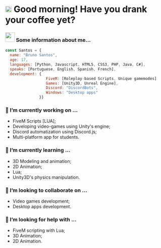 # <img src="https://cdn.discordapp.com/emojis/703008455379910756.png?v=1" width="20"> Good morning! Have you drank your coffee yet? 

### <img src="https://media.giphy.com/media/3o7TKM5fnYxPD8sGhW/giphy.gif" width="30"> Some information about me...
```javascript
const Santos = {
  name: "Bruno Santos",
  age: 17,
  languages: [Python, Javascript, HTML5, CSS3, PHP, Java, C#],
  speaks: [Portuguese, English, Spanish, French],
  development: {
                  FiveM: [Roleplay-based Scripts, Unique gamemodes]
                  Games: [Unity3D, Unreal Engine],
                  Discord: "DiscordBots",
                  Windows: "Desktop apps"
               }} 
```

### 🔭 I’m currently working on ...
- FiveM Scripts [LUA];
- Developing video-games using Unity's engine;
- Discord automatization using Discord.js;
- Multi-platform app for students.

### 🌱 I’m currently learning ...
- 3D Modeling and animation;
- 2D Animation;
- Lua;
- Unity3D's physics manipulation.

### 👯 I’m looking to collaborate on ...
- Video games development;
- Desktop apps development.

### 🤔 I’m looking for help with ...
- FiveM scripting with Lua;
- 3D Animation;
- 2D Animation.
